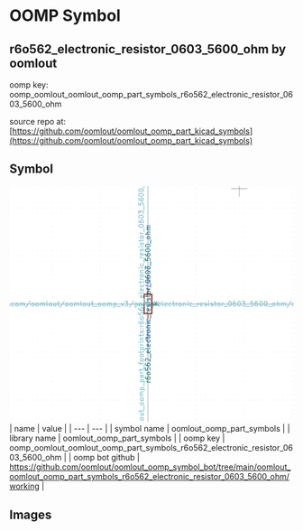 # OOMP Symbol  
## r6o562_electronic_resistor_0603_5600_ohm  by oomlout  
  
oomp key: oomp_oomlout_oomlout_oomp_part_symbols_r6o562_electronic_resistor_0603_5600_ohm  
  
source repo at: [https://github.com/oomlout/oomlout_oomp_part_kicad_symbols](https://github.com/oomlout/oomlout_oomp_part_kicad_symbols)  
## Symbol  
  
[![working.png](working_600.png)](working.png)  
| name | value | 
| --- | --- | 
| symbol name | oomlout_oomp_part_symbols | 
| library name | oomlout_oomp_part_symbols | 
| oomp key | oomp_oomlout_oomlout_oomp_part_symbols_r6o562_electronic_resistor_0603_5600_ohm | 
| oomp bot github | https://github.com/oomlout/oomlout_oomp_symbol_bot/tree/main/oomlout_oomlout_oomp_part_symbols_r6o562_electronic_resistor_0603_5600_ohm/working | 
## Images  
